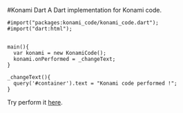 #Konami Dart
A Dart implementation for Konami code.

```
#import("packages:konami_code/konami_code.dart");
#import("dart:html");


main(){
  var konami = new KonamiCode();
  konami.onPerformed = _changeText;
}

_changeText(){
  query('#container').text = "Konami code performed !";
}
```

Try perform it [here](http://nfrancois.github.com/konamidart/).
